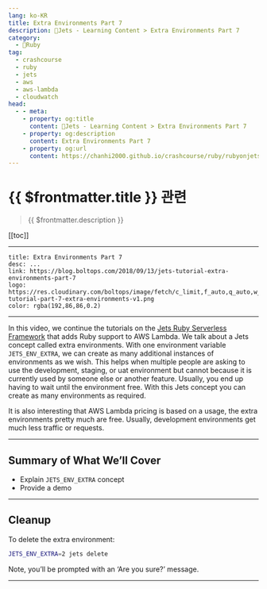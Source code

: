 ```yaml
---
lang: ko-KR
title: Extra Environments Part 7
description: 🔻Jets - Learning Content > Extra Environments Part 7
category:
  - 🔻Ruby
tag:
  - crashcourse
  - ruby
  - jets
  - aws
  - aws-lambda
  - cloudwatch
head:
  - - meta:
    - property: og:title
      content: 🔻Jets - Learning Content > Extra Environments Part 7
    - property: og:description
      content: Extra Environments Part 7
    - property: og:url
      content: https://chanhi2000.github.io/crashcourse/ruby/rubyonjets-learning-content/20180913-jets-tutorial-extra-environments-part-7.html
---
```


# {{ $frontmatter.title }} 관련

> {{ $frontmatter.description }}

[[toc]]

---

```component VPCard
title: Extra Environments Part 7
desc: ...
link: https://blog.boltops.com/2018/09/13/jets-tutorial-extra-environments-part-7
logo: https://res.cloudinary.com/boltops/image/fetch/c_limit,f_auto,q_auto,w_677/https://blog.boltops.com/img/posts/2018/09/jets-tutorial-part-7-extra-environments-v1.png
color: rgba(192,86,86,0.2)
```

---

<YouTubei id="AJy6NV_Zr30" />

In this video, we continue the tutorials on the [Jets Ruby Serverless Framework](http://rubyonjets.com/) that adds Ruby support to AWS Lambda. We talk about a Jets concept called extra environments. With one environment variable `JETS_ENV_EXTRA`, we can create as many additional instances of environments as we wish. This helps when multiple people are asking to use the development, staging, or uat environment but cannot because it is currently used by someone else or another feature. Usually, you end up having to wait until the environment free. With this Jets concept you can create as many environments as required.

It is also interesting that AWS Lambda pricing is based on a usage, the extra environments pretty much are free. Usually, development environments get much less traffic or requests.

---

## Summary of What We’ll Cover

- Explain `JETS_ENV_EXTRA` concept
- Provide a demo

---

## Cleanup

To delete the extra environment:

```sh
JETS_ENV_EXTRA=2 jets delete
```

Note, you’ll be prompted with an ‘Are you sure?’ message.

---

<TagLinks />